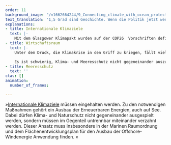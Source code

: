 ```yaml
---
order: 11
background_image: "/v1662664244/9_Connecting_climate_with_ocean_protection_chris-nemeth-unsplash_shicqf_g37pcc.jpg"
text_translation: '1,5 Grad sind Geschichte. Wenn die Politik jetzt wenigstens die 2 Grad schaffen will, muss sie einen der wichtigsten Faktoren mit einbeziehen: die Meere. Und nicht nur, um Windräder da in den Boden zu rammen, wo lebendige Ökosysteme für die Abschwächung der Klimakrise sorgen. Wir dürfen uns mit Klimaschutz nicht den Klimaschutz versauen.'
explanations:
- title: Internationale Klimaziele
  text: |- 
    Mit dem Glasgower Klimapakt wurden auf der COP26  Vorschriften definiert, um den globalen Temperaturanstieg bis 2030 auf 1,5 Grad zu begrenzen. Das Problem: Die Staaten, die diesen eigentlich völkerrechtlich bindenden Vertrag unterzeichnet haben, können nicht verklagt werden, wenn sie ihre Versprechen brechen – und genau das tun die meisten. Auch die Klimapläne der alten und inzwischen leider ebenso der aktuellen Bundesregierung hätten ein “Setzen, Sechs.” verdient. Das sah auch das Bundesverfassungsgericht so, als es 2021 feststellte , dass vereinbarte Klimaziele zu weit in die Zukunft verlagert wurden. Das gefährde Freiheitsrechte zukünftiger Generationen, die ausbaden müssen, was wir jetzt versäumen. 
- title: Wirtschaftsraum
  text: |-
    Unter dem Druck, die Klimakrise in den Griff zu kriegen, fällt vielen zuerst ein, schön viele Windräder ins Meer zu stellen. Aber so einfach ist das nicht, wenn man die Begleiterscheinungen miteinbezieht: Zerstörung von Lebensräumen, Lärm durch die Rammung der Pfeiler und den Dauerbetrieb, Schreddern von Vögeln, Schiffsverkehr durch Wartungsarbeiten, Verlegung von Offshore-Kabeln.

    Es ist schwierig, Klima- und Meeresschutz nicht gegeneinander auszuspielen, aber vielleicht hilft hier der Gedanke, die Meere nicht als Dienstleister zu betrachten.
- title: Meeresschutz
  text: ''
ctas: []
animation:
  number_of_frames: 

---
```

»[Internationale Klimaziele](# "Internationale Klimaziele") müssen eingehalten werden. Zu den notwendigen Maßnahmen gehört ein Ausbau der Erneuerbaren Energien, auch auf See. Dabei dürfen Klima- und Naturschutz nicht gegeneinander ausgespielt werden, sondern müssen im Gegenteil untrennbar miteinander verzahnt werden. Dieser Ansatz muss insbesondere in der Marinen Raumordnung und dem Flächenentwicklungsplan für den Ausbau der Offshore-Windenergie Anwendung finden. «